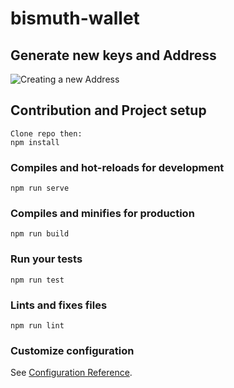 # bismuth-wallet

## Generate new keys and Address
![Creating a new Address](https://media.giphy.com/media/8vmVXguBdlnI3hVL5w/giphy.gif)


## Contribution and Project setup
```
Clone repo then:
npm install
```

### Compiles and hot-reloads for development
```
npm run serve
```

### Compiles and minifies for production
```
npm run build
```

### Run your tests
```
npm run test
```

### Lints and fixes files
```
npm run lint
```

### Customize configuration
See [Configuration Reference](https://cli.vuejs.org/config/).
